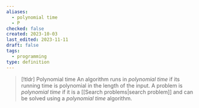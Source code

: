 ```yaml
---
aliases:
  - polynomial time
  - P
checked: false
created: 2023-10-03
last_edited: 2023-11-11
draft: false
tags:
  - programming
type: definition
---
```

> [!tldr] Polynomial time
> An algorithm runs in *polynomial time* if its running time is polynomial in the length of the input.
> A problem is *polynomial time* if it is a [[Search problems|search problem]] and can be solved using a *polynomial time* algorithm.

